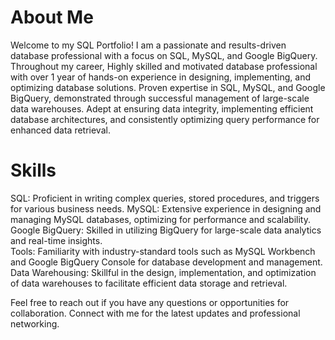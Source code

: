 # About Me
Welcome to my SQL Portfolio! I am a passionate and results-driven database professional with a focus on SQL, MySQL, and Google BigQuery. Throughout my career, Highly skilled and motivated database professional with over 1 year of hands-on experience in designing, implementing, and optimizing database solutions. Proven expertise in SQL, MySQL, and Google BigQuery, demonstrated through successful management of large-scale data warehouses. Adept at ensuring data integrity, implementing efficient database architectures, and consistently optimizing query performance for enhanced data retrieval.

# Skills
 SQL: Proficient in writing complex queries, stored procedures, and triggers for various business needs.
 MySQL: Extensive experience in designing and managing MySQL databases, optimizing for performance and scalability.
 Google BigQuery: Skilled in utilizing BigQuery for large-scale data analytics and real-time insights.  
 Tools: Familiarity with industry-standard tools such as MySQL Workbench and Google BigQuery Console for database development and management.
 Data Warehousing: Skillful in the design, implementation, and optimization of data warehouses to facilitate efficient data storage and retrieval.

Feel free to reach out if you have any questions or opportunities for collaboration. Connect with me for the latest updates and professional networking.
